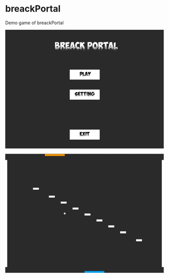 # breackPortal
Demo game of breackPortal

![alt tag](screenShoot/1.png)

![alt tag](screenShoot/2.png)
